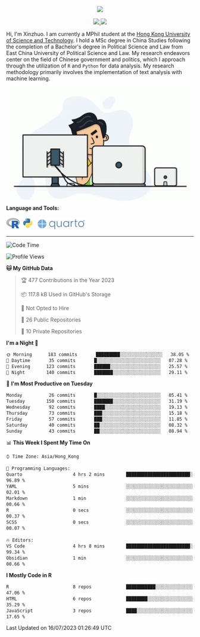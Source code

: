 <div align='center'>
<img src='https://readme-typing-svg.herokuapp.com?font=ubuntu&color=4d3900&center=true&lines=HKUST+Mphil+in+SOSC;Focus+on+China;Code+for+PoliSci'/>
</div>

<p align='center'>
 <a href='https://www.linkedin.com/in/xinzhuo-huang-5161011ba/' target='_blank'>
        <img src='https://img.shields.io/badge/linkedin%20-%230077B5.svg?&style=for-the-badge&logo=linkedin&logoColor=white'/>
    </a>
 <a href='https://twitter.com/HsinchoH' target='_blank'>
        <img src='https://img.shields.io/badge/Twitter-1DA1F2?style=for-the-badge&logo=twitter&logoColor=white'/>
    </a>
    </p>
    
Hi, I'm Xinzhuo. I am currently a MPhil student at the [Hong Kong University of Science and Technology](https://sosc.hkust.edu.hk/node/613). I hold a MSc degree in China Studies following the completion of a Bachelor's degree in Political Science and Law from East China University of Political Science and Law. My research endeavors center on the field of Chinese government and politics, which I approach through the utilization of `R` and `Python` for data analysis. My research methodology primarily involves the implementation of text analysis with machine learning.




<img align='right' src="https://github.com/xinzhuohkust/xinzhuohkust/blob/main/programmer.gif" width="590">



**Language and Tools:**  

<code><img height="36" src="https://raw.githubusercontent.com/github/explore/80688e429a7d4ef2fca1e82350fe8e3517d3494d/topics/r/r.png"></code>
<code><img height="36" src="https://raw.githubusercontent.com/github/explore/80688e429a7d4ef2fca1e82350fe8e3517d3494d/topics/python/python.png"></code>
<code><img height="32" src="https://github.com/quarto-dev/quarto-r/blob/main/man/figures/quarto.png"></code>

---
<!--START_SECTION:waka-->
![Code Time](http://img.shields.io/badge/Code%20Time-706%20hrs-blue)

![Profile Views](http://img.shields.io/badge/Profile%20Views-23-blue)

**🐱 My GitHub Data** 

> 🏆 477 Contributions in the Year 2023
 > 
> 📦 117.8 kB Used in GitHub's Storage 
 > 
> 🚫 Not Opted to Hire
 > 
> 📜 26 Public Repositories 
 > 
> 🔑 10 Private Repositories  
 > 
**I'm a Night 🦉** 

```text
🌞 Morning      183 commits       █████████░░░░░░░░░░░░░░░░   38.05 % 
🌆 Daytime       35 commits       █░░░░░░░░░░░░░░░░░░░░░░░░   07.28 % 
🌃 Evening      123 commits       ██████░░░░░░░░░░░░░░░░░░░   25.57 % 
🌙 Night        140 commits       ███████░░░░░░░░░░░░░░░░░░   29.11 % 

```
📅 **I'm Most Productive on Tuesday** 

```text
Monday          26 commits       █░░░░░░░░░░░░░░░░░░░░░░░░   05.41 % 
Tuesday        150 commits       ███████░░░░░░░░░░░░░░░░░░   31.19 % 
Wednesday       92 commits       ████░░░░░░░░░░░░░░░░░░░░░   19.13 % 
Thursday        73 commits       ███░░░░░░░░░░░░░░░░░░░░░░   15.18 % 
Friday          57 commits       ███░░░░░░░░░░░░░░░░░░░░░░   11.85 % 
Saturday        40 commits       ██░░░░░░░░░░░░░░░░░░░░░░░   08.32 % 
Sunday          43 commits       ██░░░░░░░░░░░░░░░░░░░░░░░   08.94 % 

```


📊 **This Week I Spent My Time On** 

```text
⌚︎ Time Zone: Asia/Hong_Kong

💬 Programming Languages: 
Quarto                   4 hrs 2 mins        ████████████████████████░   96.89 % 
YAML                     5 mins              ░░░░░░░░░░░░░░░░░░░░░░░░░   02.01 % 
Markdown                 1 min               ░░░░░░░░░░░░░░░░░░░░░░░░░   00.66 % 
R                        0 secs              ░░░░░░░░░░░░░░░░░░░░░░░░░   00.37 % 
SCSS                     0 secs              ░░░░░░░░░░░░░░░░░░░░░░░░░   00.07 % 

🔥 Editors: 
VS Code                  4 hrs 8 mins        ████████████████████████░   99.34 % 
Obsidian                 1 min               ░░░░░░░░░░░░░░░░░░░░░░░░░   00.66 % 

```

**I Mostly Code in R** 

```text
R                        8 repos             ███████████░░░░░░░░░░░░░░   47.06 % 
HTML                     6 repos             ████████░░░░░░░░░░░░░░░░░   35.29 % 
JavaScript               3 repos             ████░░░░░░░░░░░░░░░░░░░░░   17.65 % 

```



 Last Updated on 16/07/2023 01:26:49 UTC
<!--END_SECTION:waka-->
    
    
    
    
    
    
    
    
